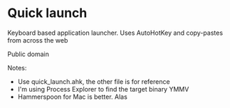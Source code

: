 # Quick launch

Keyboard based application launcher.
Uses AutoHotKey and copy-pastes from across the web

Public domain

Notes:
* Use quick_launch.ahk, the other file is for reference
* I'm using Process Explorer to find the target binary YMMV
* Hammerspoon for Mac is better. Alas
